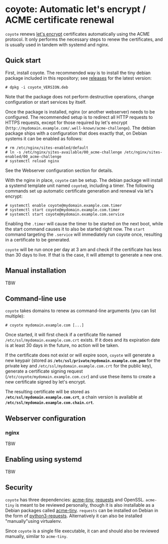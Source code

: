 coyote: Automatic let's encrypt / ACME certificate renewal
==========================================================

`coyote` renews [let's encrypt](https://letsencrypt.org/) certificates automatically using the ACME protocol. It only performs the necessary steps to renew the certificates, and is usually used in tandem with systemd and nginx.

Quick start
-----------

First, install coyote. The recommended way is to install the tiny debian package included in this repository; see [releases](https://github.com/49nord/coyote/releases) for the latest version:

```
# dpkg -i coyote_VERSION.deb
```

Note that the package does not perform destructive operations, change configuration or start services by itself.

Once the package is installed, nginx (or another webserver) needs to be configured. The recommended setup is to redirect all HTTP requests to HTTPS requests, except for those required by let's encrypt (`http://mydomain.example.com/.well-known/acme-challenge`). The debian package ships with a configuration that does exactly that, on Debian systems it can be enabled as follows:

```
# rm /etc/nginx/sites-enabled/default
# ln -s /etc/nginx/sites-available/00_acme-challenge /etc/nginx/sites-enabled/00_acme-challenge
# systemctl reload nginx
```

See the Webserver configuration section for details.

With the nginx in place, `coyote` can be setup. The debian package will install a systemd template unit named `coyote@`, including a timer. The following commands set up automatic certificate generation and renewal via let's encrypt:

```
# systemctl enable coyote@mydomain.example.com.timer
# systemctl start coyote@mydomain.example.com.timer
# systemctl start coyote@mydomain.example.com.service
```

Enabling the `.timer` will cause the timer to be started on the next boot, while the start command causes it to also be started right now. The `start` command targeting the `.service` will immediately run coyote once, resulting in a certificate to be generated.

`coyote` will be run once per day at 3 am and check if the certificate has less than 30 days to live. If that is the case, it will attempt to generate a new one.

## Manual installation

TBW


Command-line use
----------------

`coyote` takes domains to renew as command-line arguments (you can list multiple):

```
# coyote mydomain.example.com [...]
```

Once started, it will first check if a certificate file named `/etc/ssl/mydomain.example.com.crt` exists. If it does and its expiration date is at least 30 days in the future, no action will be taken.

If the certificate does not exist or will expire soon, `coyote` will generate a new keypair (stored as **`/etc/ssl/private/mydomain.example.com.pem`** for the private key and `/etc/ssl/mydomain.example.com.crt` for the public key), generate a certificate signing request (`/etc/coyote/mydomain.example.com.csr`) and use these items to create a new certificate signed by let's encrypt.

The resulting certificate will be stored as **`/etc/ssl/mydomain.example.com.crt`**, a chain version is available at **`/etc/ssl/mydomain.example.com.chain.crt`**.


Webserver configuration
-----------------------


### nginx

TBW


Enabling using systemd
----------------------

TBW


Security
--------

`coyote` has three dependencies: [acme-tiny](https://github.com/diafygi/acme-tiny), [requests](docs.python-requests.org/) and OpenSSL. `acme-tiny` is meant to be reviewed personally, though it is also installable as a Debian packages called [acme-tiny](https://packages.debian.org/search?keywords=acme-tiny). `requests` can be installed on Debian in the form of [python3-requests](https://packages.debian.org/search?suite=default&section=all&arch=any&searchon=names&keywords=python3-requests). Alternatively it can also be installed "manually"using virtualenv.

Since `coyote` is a single file executable, it can and should also be reviewed manually, similar to `acme-tiny`.
